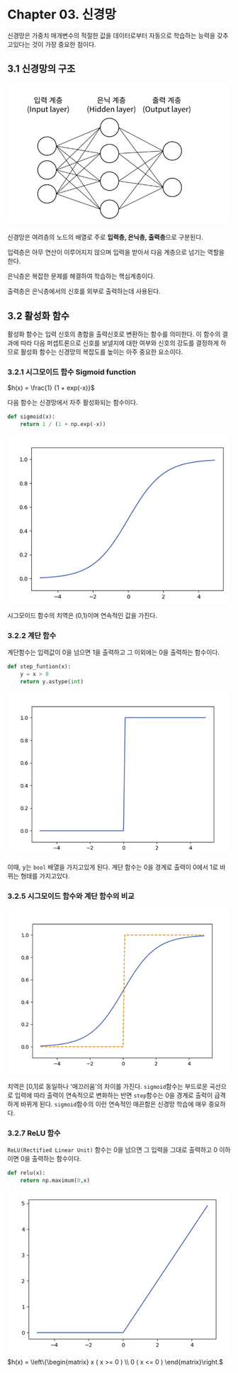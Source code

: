 # Chapter 03. 신경망 
신경망은 가중치 매개변수의 적절한 값을 데이터로부터 자동으로 학습하는 능력을 갖추고있다는 것이 가장 중요한 점이다.

## 3.1 신경망의 구조
![신경망](../assets/ANN.png)

신경망은 여려층의 노드의 배열로 주로 **입력층, 은닉층, 출력층**으로 구분된다.

입력층은 아무 연산이 이루어지지 않으며 입력을 받아서 다음 계층으로 넘기는 역할을 한다.

은닉층은 복잡한 문제를 해결하여 학습하는 핵심계층이다.

출력층은 은닉층에서의 신호를 외부로 출력하는데 사용된다.

## 3.2 활성화 함수
활성화 함수는 입력 신호의 총합을 출력신호로 변환하는 함수를 의미한다.
이 함수의 결과에 따라 다음 퍼셉트론으로 신호를 보낼지에 대한 여부와 신호의 강도를 결정하게 하므로 활성화 함수는 신경망의 복잡도를 높이는 아주 중요한 요소이다.

### 3.2.1 시그모이드 함수 Sigmoid function

$h(x) = \frac{1} {1 + exp(-x)}$

다음 함수는 신경망에서 자주 활성화되는 함수이다.

```py
def sigmoid(x):
    return 1 / (1 + np.exp(-x))
```

![sigmoid](../assets/sigmoid.png)

시그모이드 함수의 치역은 (0,1)이며 연속적인 값을 가진다.

### 3.2.2 계단 함수
계단함수는 입력값이 0을 넘으면 1을 출력하고 그 이외에는 0을 출력하는 함수이다.
``` py
def step_funtion(x):
    y = x > 0 
    return y.astype(int)
```

![step_function](../assets/step.png)

이때, y는 `bool` 배열을 가지고있게 된다.
계단 함수는 0을 경계로 출력이 0에서 1로 바뀌는 형태를 가지고있다.

### 3.2.5 시그모이드 함수와 계단 함수의 비교

![compare_step&sigmoid](../assets/compare.png)

치역은 [0,1]로 동일하나 '매끄러움'의 차이를 가진다.
`sigmoid`함수는 부드로운 곡선으로 입력에 따라 출력이 연속적으로 변화하는 반면 `step`함수는 0을 경계로 출력이 급격하게 바뀌게 된다.
`sigmoid`함수의 이런 연속적인 매끈함은 신경망 학습에 매우 중요하다.

### 3.2.7 ReLU 함수
`ReLU(Rectified Linear Unit)` 함수는 0을 넘으면 그 입력을 그대로 출력하고 0 이하이면 0을 출력하는 함수이다.
``` py
def relu(x):
    return np.maximum(0,x)
```

![ReLU](../assets/ReLU.png)

$h(x) = 
\left\{\begin{matrix} x ( x >= 0 )
 \\ 0 ( x <= 0 )
\end{matrix}\right.$